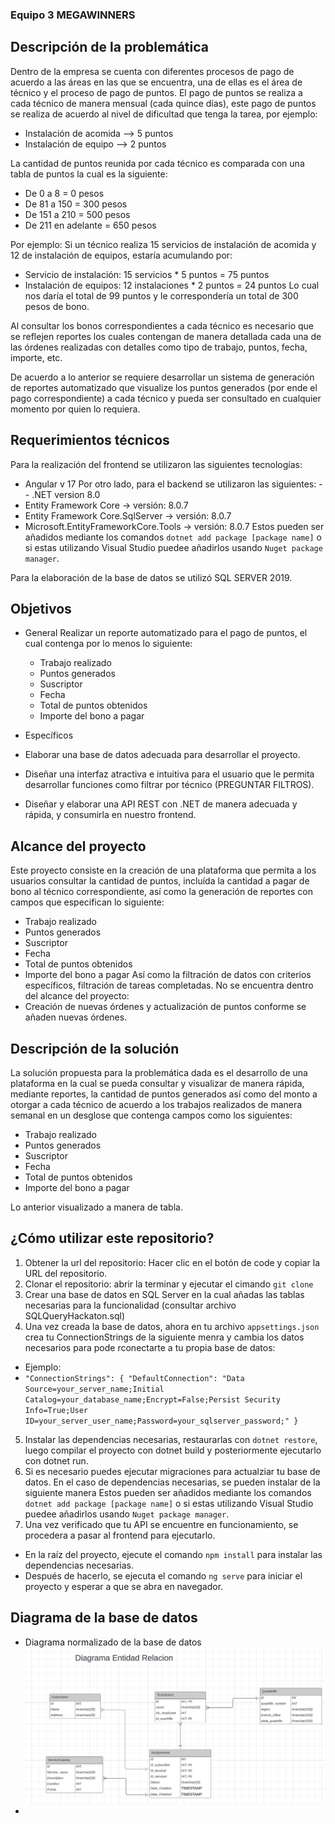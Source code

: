 ### Equipo 3 MEGAWINNERS

## Descripción de la problemática
Dentro de la empresa se cuenta con diferentes procesos de pago de acuerdo a las áreas en las que se encuentra, una de ellas es el área de técnico y el proceso de pago de puntos.
El pago de puntos se realiza a cada técnico de manera mensual (cada quince días), este pago de puntos se realiza de acuerdo al nivel de dificultad que tenga la tarea, por ejemplo:
- Instalación de acomida --> 5 puntos
- Instalación de equipo --> 2 puntos

La cantidad de puntos reunida por cada técnico es comparada con una tabla de puntos la cual es la siguiente:
- De 0 a 8 = 0 pesos
- De 81 a 150 = 300 pesos
- De 151 a 210 = 500 pesos
- De 211 en adelante = 650 pesos

Por ejemplo: Si un técnico realiza 15 servicios de instalación de acomida y 12 de instalación de equipos, estaría acumulando por:
- Servicio de instalación: 15 servicios * 5 puntos = 75 puntos
- Instalación de equipos: 12 instalaciones * 2 puntos = 24 puntos
Lo cual nos daría el total de 99 puntos y le correspondería un total de 300 pesos de bono.

Al consultar los bonos correspondientes a cada técnico es necesario que se reflejen reportes los cuales contengan de manera detallada cada una de las órdenes realizadas con detalles como tipo de trabajo, puntos, fecha, importe, etc.

De acuerdo a lo anterior se requiere desarrollar un sistema de generación de reportes automatizado que visualize los puntos generados (por ende el pago correspondiente) a cada técnico y pueda ser consultado en cualquier momento por quien lo requiera.

## Requerimientos técnicos
Para la realización del frontend se utilizaron las siguientes tecnologías:
- Angular v 17
Por otro lado, para el backend se utilizaron las siguientes:
-- .NET version 8.0
- Entity Framework Core -> versión: 8.0.7
- Entity Framework Core.SqlServer -> versión: 8.0.7
- Microsoft.EntityFrameworkCore.Tools -> versión: 8.0.7
Estos pueden ser añadidos  mediante los comandos `dotnet add package [package name]` o si estas utilizando Visual Studio puedee añadirlos usando `Nuget package manager`.

Para la elaboración de la base de datos se utilizó SQL SERVER 2019.

## Objetivos
- General
Realizar un reporte automatizado para el pago de puntos, el cual contenga por lo menos lo siguiente:
  - Trabajo realizado
  - Puntos generados
  - Suscriptor
  - Fecha
  - Total de puntos obtenidos
  - Importe del bono a pagar

- Específicos
 - Elaborar una base de datos adecuada para desarrollar el proyecto.
 - Diseñar una interfaz atractiva e intuitiva para el usuario que le permita desarrollar funciones como filtrar por técnico (PREGUNTAR FILTROS).
 - Diseñar y elaborar una API REST con .NET de manera adecuada y rápida, y consumirla en nuestro frontend.

## Alcance del proyecto
Este proyecto consiste en la creación de una plataforma que permita a los usuarios consultar la cantidad de puntos, incluída la cantidad a pagar de bono al técnico correspondiente, así como la generación de reportes con campos que especifican lo siguiente:
  - Trabajo realizado
  - Puntos generados
  - Suscriptor
  - Fecha
  - Total de puntos obtenidos
  - Importe del bono a pagar
Así como la filtración de datos con criterios específicos, filtración de tareas completadas.
No se encuentra dentro del alcance del proyecto:
 - Creación de nuevas órdenes y actualización de puntos conforme se añaden nuevas órdenes.

## Descripción de la solución
La solución propuesta para la problemática dada es el desarrollo de una plataforma en la cual se pueda consultar y visualizar de manera rápida, mediante reportes, la cantidad de puntos generados así como del monto a otorgar a cada técnico de acuerdo a los trabajos realizados de manera semanal en un desglose que contenga campos como los siguientes:
  - Trabajo realizado
  - Puntos generados
  - Suscriptor
  - Fecha
  - Total de puntos obtenidos
  - Importe del bono a pagar

Lo anterior visualizado a manera de tabla.

## ¿Cómo utilizar este repositorio?
1. Obtener la url del repositorio: Hacer clic en el botón de code y copiar la URL del repositorio.
2. Clonar el repositorio: abrir la terminar y ejecutar el cimando `git clone`
3. Crear una base de datos en SQL Server en la cual añadas las tablas necesarias para la funcionalidad (consultar archivo SQLQueryHackaton.sql)
4. Una vez creada la base de datos, ahora en tu archivo `appsettings.json` crea tu ConnectionStrings de la siguiente menra y cambia los datos necesarios para pode rconectarte a tu propia base de datos:
- Ejemplo:
- ` "ConnectionStrings": {
    "DefaultConnection": "Data Source=your_server_name;Initial Catalog=your_database_name;Encrypt=False;Persist Security Info=True;User ID=your_server_user_name;Password=your_sqlserver_password;"
  } `
5. Instalar las dependencias necesarias, restaurarlas con `dotnet restore`, luego compilar el proyecto con dotnet build y posteriormente ejecutarlo con dotnet run.
6. Si es necesario puedes ejecutar migraciones para actualziar tu base de datos.
En el caso de dependencias necesarias, se pueden instalar de la siguiente manera Estos pueden ser añadidos  mediante los comandos `dotnet add package [package name]` o si estas utilizando Visual Studio puedee añadirlos usando `Nuget package manager`.
7. Una vez verificado que tu API se encuentre en funcionamiento, se procedera a pasar al frontend para ejecutarlo.
- En la raíz del proyecto, ejecute el comando `npm install` para instalar las dependencias necesarias.
- Después de hacerlo, se ejecuta el comando `ng serve` para iniciar el proyecto y esperar a que se abra en navegador.

## Diagrama de la base de datos
 - Diagrama normalizado de la base de datos
 ![alt text](image.png)
 -
